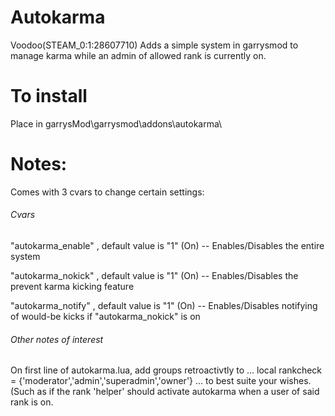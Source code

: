 # Autokarma


Voodoo(STEAM_0:1:28607710)
Adds a simple system in garrysmod to manage karma while an admin of allowed rank is currently on. 

# To install

Place in garrysMod\garrysmod\addons\autokarma\

# Notes: 

Comes with 3 cvars to change certain settings:

###### Cvars

"autokarma_enable" , default value is "1" (On) -- Enables/Disables the entire system

"autokarma_nokick" , default value is "1" (On) -- Enables/Disables the prevent karma kicking feature 

"autokarma_notify" , default value is "1" (On) -- Enables/Disables notifying of would-be kicks if "autokarma_nokick" is on

###### Other notes of interest

On first line of autokarma.lua, add groups retroactivtly to
...
local rankcheck = {'moderator','admin','superadmin','owner'}
...
to best suite your wishes. (Such as if the rank 'helper' should activate autokarma when a user of said rank is on.



